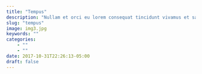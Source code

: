 ```yaml
---
title: "Tempus"
description: "Nullam et orci eu lorem consequat tincidunt vivamus et sagittis magna sed nunc rhoncus condimentum sem. In efficitur ligula tate urna. Maecenas massa sed magna lacinia magna pellentesque lorem ipsum dolor. Nullam et orci eu lorem consequat tincidunt. Vivamus et sagittis tempus."
slug: "tempus"
image: img3.jpg
keywords: ""
categories: 
    - ""
    - ""
date: 2017-10-31T22:26:13-05:00
draft: false
---
```

